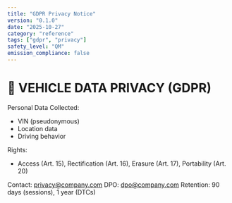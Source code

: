 ```yaml
---
title: "GDPR Privacy Notice"
version: "0.1.0"
date: "2025-10-27"
category: "reference"
tags: ["gdpr", "privacy"]
safety_level: "QM"
emission_compliance: false
---
```


# 🔐 VEHICLE DATA PRIVACY (GDPR)

Personal Data Collected:
- VIN (pseudonymous)
- Location data
- Driving behavior

Rights:
- Access (Art. 15), Rectification (Art. 16), Erasure (Art. 17), Portability (Art. 20)

Contact: privacy@company.com
DPO: dpo@company.com
Retention: 90 days (sessions), 1 year (DTCs)
